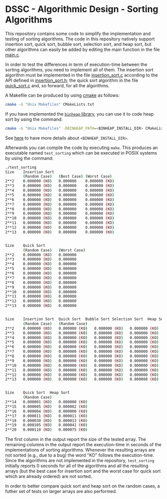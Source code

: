 # DSSC - Algorithmic Design - Sorting Algorithms
This repository contains some code to simplify the implementation and testing of sorting algorithms. The code in this repository natively support insertion sort, quick sort, bubble sort, selection sort, and heap sort, but other algorithms can easily be added by editing the main function in the file [main.c](main.c).

In order to test the differences in term of execution-time between the sorting algorithms, you need to implement all of them. The insertion sort algorithm must be implemented in the file [insertion_sort.c](insertion_sort.c) according to the API defined in [insertion_sort.h](insertion_sort.h); the quick sort algorithm in the file [quick_sort.c](quick_sort.c) and, so forward, for all the algorithms.


A Makefile can be produced by using [cmake](https://cmake.org/) as follows:
```bash
cmake -G "Unix Makefiles" CMakeLists.txt
```
If you have implemented the [`binheap` library](https://github.com/albertocasagrande/AD_bin_heaps), you can use it to code heap sort by using the command:
```bash
cmake -G "Unix Makefiles" -DBINHEAP_PATH=<BINHEAP_INSTALL_DIR> CMakeLists.txt
```
See [here](https://github.com/albertocasagrande/AD_bin_heaps) to have more details about `<BINHEAP_INSTALL_DIR>`.

Afterwards you can compile the code by executing `make`. This produces an executable named `test_sorting` which can be executed in POSIX systems by using the command:
```bash
./test_sorting
Size	Insertion Sort	          	        
    	(Random Case)	(Best Case)	(Worst Case)
2**2	0.000000 (KO)	0.000000	0.000000 (KO)
2**3	0.000000 (KO)	0.000000	0.000000 (KO)
2**4	0.000000 (KO)	0.000000	0.000000 (KO)
2**5	0.000000 (KO)	0.000000	0.000000 (KO)
2**6	0.000000 (KO)	0.000000	0.000000 (KO)
2**7	0.000000 (KO)	0.000000	0.000000 (KO)
2**8	0.000000 (KO)	0.000000	0.000000 (KO)
2**9	0.000000 (KO)	0.000000	0.000000 (KO)
2**10	0.000000 (KO)	0.000000	0.000000 (KO)
2**11	0.000000 (KO)	0.000000	0.000000 (KO)
2**12	0.000000 (KO)	0.000000	0.000000 (KO)
2**13	0.000000 (KO)	0.000000	0.000000 (KO)


Size	Quick Sort	          
    	(Random Case)	(Worst Case)
2**2	0.000000 (KO)	0.000000
2**3	0.000000 (KO)	0.000000
2**4	0.000000 (KO)	0.000000
2**5	0.000000 (KO)	0.000000
2**6	0.000000 (KO)	0.000000
2**7	0.000000 (KO)	0.000000
2**8	0.000000 (KO)	0.000000
2**9	0.000000 (KO)	0.000000
2**10	0.000000 (KO)	0.000000
2**11	0.000000 (KO)	0.000000
2**12	0.000000 (KO)	0.000000
2**13	0.000000 (KO)	0.000000


Size	Insertion Sort	Quick Sort	Bubble Sort	Selection Sort	Heap Sort
    	(Random Case)	(Random Case)			
2**2	0.000000 (KO)	0.000000 (KO)	0.000000 (KO)	0.000000 (KO)	0.000000 (KO)
2**3	0.000000 (KO)	0.000000 (KO)	0.000000 (KO)	0.000000 (KO)	0.000000 (KO)
2**4	0.000000 (KO)	0.000000 (KO)	0.000000 (KO)	0.000000 (KO)	0.000000 (KO)
2**5	0.000000 (KO)	0.000000 (KO)	0.000000 (KO)	0.000000 (KO)	0.000000 (KO)
2**6	0.000000 (KO)	0.000000 (KO)	0.000000 (KO)	0.000000 (KO)	0.000000 (KO)
2**7	0.000000 (KO)	0.000000 (KO)	0.000000 (KO)	0.000000 (KO)	0.000000 (KO)
2**8	0.000000 (KO)	0.000000 (KO)	0.000000 (KO)	0.000000 (KO)	0.000000 (KO)
2**9	0.000000 (KO)	0.000000 (KO)	0.000000 (KO)	0.000000 (KO)	0.000000 (KO)
2**10	0.000000 (KO)	0.000000 (KO)	0.000000 (KO)	0.000000 (KO)	0.000000 (KO)
2**11	0.000000 (KO)	0.000000 (KO)	0.000000 (KO)	0.000000 (KO)	0.000000 (KO)
2**12	0.000000 (KO)	0.000000 (KO)	0.000000 (KO)	0.000000 (KO)	0.000000 (KO)
2**13	0.000000 (KO)	0.000000 (KO)	0.000000 (KO)	0.000000 (KO)	0.000000 (KO)


Size	Quick Sort  Heap Sort
    	(Random Case)	
2**14	0.000001 (KO)	0.000000 (KO)
2**15	0.000005 (KO)	0.000002 (KO)
2**16	0.000004 (KO)	0.000000 (KO)
2**17	0.000011 (KO)	0.000011 (KO)
2**18	0.000030 (KO)	0.000013 (KO)
2**19	0.000105 (KO)	0.000041 (KO)
2**20	0.000110 (KO)	0.000075 (KO)
```

The first column in the output report the size of the tested array. The remaining columns in the output report the execution-time in seconds of the implementations of sorting algorithms. Whenever the resulting arrays are not sorted (e.g., due to a bug) the word "KO" follows the execution-time. Since the algorithms are not implemented in the repository, `test_sorting` initially reports 0 seconds for all of the algorithms and all the resulting arrays (but the best case for insertion sort and the worst case for quick sort which are already ordered) are not sorted. 

In order to better compare quick sort and heap sort on the random cases, a futher set of tests on larger arrays are also performed.
